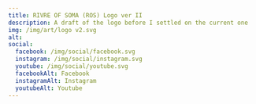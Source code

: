 ```yaml
---
title: RIVRE OF SOMA (ROS) Logo ver II
description: A draft of the logo before I settled on the current one
img: /img/art/logo v2.svg
alt: 
social:
  facebook: /img/social/facebook.svg
  instagram: /img/social/instagram.svg
  youtube: /img/social/youtube.svg
  facebookAlt: Facebook
  instagramAlt: Instagram
  youtubeAlt: Youtube
---
```

